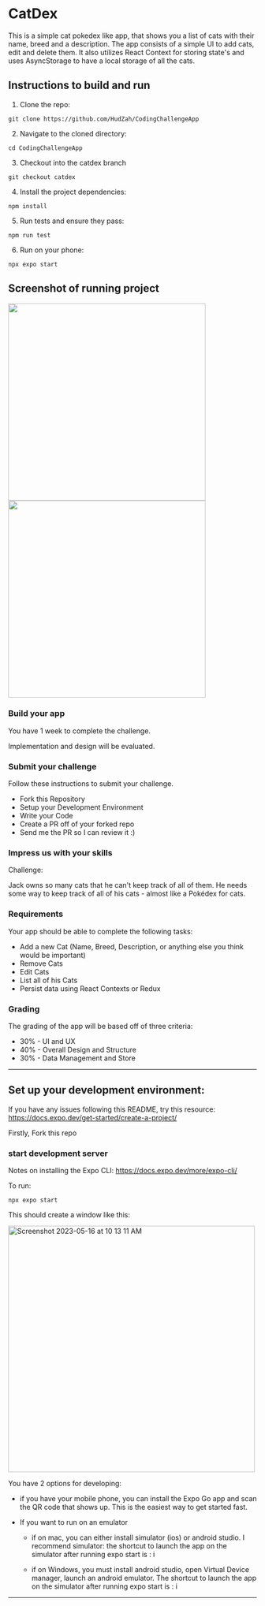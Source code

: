# CatDex

This is a simple cat pokedex like app, that shows you a list of cats with their name, breed and a description. The app consists of a simple UI to add cats, edit and delete them. It also utilizes React Context for storing state's and uses AsyncStorage to have a local storage of all the cats.

## Instructions to build and run

1. Clone the repo:
```
git clone https://github.com/HudZah/CodingChallengeApp
```

2. Navigate to the cloned directory:
```
cd CodingChallengeApp
```

3. Checkout into the catdex branch
```
git checkout catdex
```

4. Install the project dependencies:
```
npm install
```

5. Run tests and ensure they pass:
```
npm run test
```

6. Run on your phone:
```
npx expo start
```

## Screenshot of running project

<p float="left">
  <img src="https://github.com/HudZah/CodingChallengeApp/assets/56107325/4993691b-362a-40bf-a2ad-356dbc625deb" width="400" />
  <img src="https://github.com/HudZah/CodingChallengeApp/assets/56107325/2a11e25e-6f7f-4b5a-889b-4618a1b3c51d" width="400" /> 
</p>



### Build your app

You have 1 week to complete the challenge.

Implementation and design will be evaluated.

### Submit your challenge

Follow these instructions to submit your challenge.

-   Fork this Repository
-   Setup your Development Environment
-   Write your Code
-   Create a PR off of your forked repo
-   Send me the PR so I can review it :)

### Impress us with your skills

Challenge:

Jack owns so many cats that he can't keep track of all of them. He needs some way to keep track of all of his cats - almost like a Pokédex for cats.

### Requirements

Your app should be able to complete the following tasks:

-   Add a new Cat (Name, Breed, Description, or anything else you think would be important)
-   Remove Cats
-   Edit Cats
-   List all of his Cats
-   Persist data using React Contexts or Redux

### Grading

The grading of the app will be based off of three criteria:

-   30% - UI and UX
-   40% - Overall Design and Structure
-   30% - Data Management and Store

---

## Set up your development environment:

If you have any issues following this README, try this resource: https://docs.expo.dev/get-started/create-a-project/

Firstly, Fork this repo

### start development server

Notes on installing the Expo CLI: https://docs.expo.dev/more/expo-cli/

To run:

`npx expo start`

This should create a window like this:

<img width="500" alt="Screenshot 2023-05-16 at 10 13 11 AM" src="https://github.com/JasonLeviGoodison/CodingChallengeApp/assets/20760528/e24a44ff-f3b9-4bab-a1e5-ecd02f31ec7a">

You have 2 options for developing:

-   if you have your mobile phone, you can install the Expo Go app and scan the QR code that shows up.
    This is the easiest way to get started fast.
-   If you want to run on an emulator

    -   if on mac, you can either install simulator (ios) or android studio. I recommend simulator:
        the shortcut to launch the app on the simulator after running expo start is : i

    -   if on Windows, you must install android studio, open Virtual Device manager, launch an android emulator.
        The shortcut to launch the app on the simulator after running expo start is : i

---
